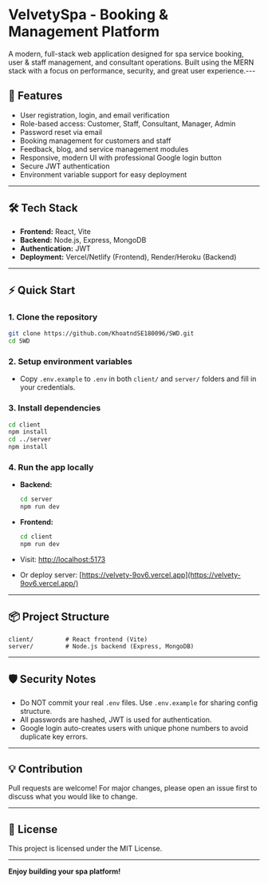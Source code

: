 # VelvetySpa - Booking & Management Platform

A modern, full-stack web application designed for spa service booking, user & staff management, and consultant operations. Built using the MERN stack with a focus on performance, security, and great user experience.---

## 🚀 Features

- User registration, login, and email verification
- Role-based access: Customer, Staff, Consultant, Manager, Admin
- Password reset via email
- Booking management for customers and staff
- Feedback, blog, and service management modules
- Responsive, modern UI with professional Google login button
- Secure JWT authentication
- Environment variable support for easy deployment

---

## 🛠️ Tech Stack

- **Frontend:** React, Vite
- **Backend:** Node.js, Express, MongoDB
- **Authentication:** JWT
- **Deployment:** Vercel/Netlify (Frontend), Render/Heroku (Backend)

---

## ⚡ Quick Start

### 1. Clone the repository

```bash
git clone https://github.com/KhoatndSE180096/SWD.git
cd SWD
```

### 2. Setup environment variables

- Copy `.env.example` to `.env` in both `client/` and `server/` folders and fill in your credentials.

### 3. Install dependencies

```bash
cd client
npm install
cd ../server
npm install
```

### 4. Run the app locally

- **Backend:**
  ```bash
  cd server
  npm run dev
  ```
- **Frontend:**
  ```bash
  cd client
  npm run dev
  ```

- Visit: [http://localhost:5173](http://localhost:5173)
- Or deploy server: [https://velvety-9ov6.vercel.app](https://velvety-9ov6.vercel.app/)

---

## 📦 Project Structure

```
client/         # React frontend (Vite)
server/         # Node.js backend (Express, MongoDB)
```

---

## 🛡️ Security Notes

- Do NOT commit your real `.env` files. Use `.env.example` for sharing config structure.
- All passwords are hashed, JWT is used for authentication.
- Google login auto-creates users with unique phone numbers to avoid duplicate key errors.

---

## 💡 Contribution

Pull requests are welcome! For major changes, please open an issue first to discuss what you would like to change.

---

## 📄 License

This project is licensed under the MIT License.

---

**Enjoy building your spa platform!**
